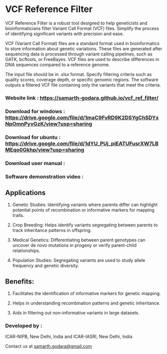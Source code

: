# VCF Reference Filter

VCF Reference Filter is a robust tool designed to help geneticists and bioinformaticians filter Variant Call Format (VCF) files. Simplify the process of identifying significant variants with precision and ease.

VCF (Variant Call Format) files are a standard format used in bioinformatics to store information about genetic variations. These files are generated after sequencing data is processed through variant calling pipelines, such as GATK, bcftools, or FreeBayes. VCF files are used to describe differences in DNA sequences compared to a reference genome.

The input file should be in .xlsx format. Specify filtering criteria such as quality scores, coverage depth, or specific genomic regions. The software outputs a filtered VCF file containing only the variants that meet the criteria.

### Website link : https://samarth-godara.github.io/vcf_ref_filter/

### Download for windows : https://drive.google.com/file/d/1maC9FvRD9K2DSYgChSDYxNpOmnPyvGzK/view?usp=sharing

### Download for ubuntu : https://drive.google.com/file/d/1dYU_PUj_piEATUFusrXW7LBMEqo0Gkhp/view?usp=sharing

### Download user manual : 

### Software demonstration video : 

## Applications

1. Genetic Studies: Identifying variants where parents differ can highlight potential points of recombination or informative markers for mapping traits.

2. Crop Breeding: Helps identify variants segregating between parents to track inheritance patterns in offspring.

3. Medical Genetics: Differentiating between parent genotypes can uncover de novo mutations in progeny or verify parent-child relationships.

4. Population Studies: Segregating variants are used to study allele frequency and genetic diversity.

## Benefits:

1. Facilitates the identification of informative markers for genetic mapping.

2. Helps in understanding recombination patterns and genetic inheritance.

3. Aids in filtering out non-informative variants in large datasets.

### Developed by :

ICAR-NIPB, New Delhi, India and ICAR-IASRI, New Delhi, India 

Contact us at samarth.godara@gmail.com
